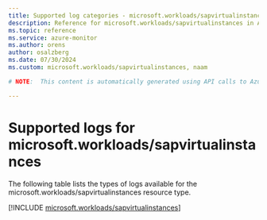 ```yaml
---
title: Supported log categories - microsoft.workloads/sapvirtualinstances
description: Reference for microsoft.workloads/sapvirtualinstances in Azure Monitor Logs.
ms.topic: reference
ms.service: azure-monitor
ms.author: orens
author: osalzberg
ms.date: 07/30/2024
ms.custom: microsoft.workloads/sapvirtualinstances, naam

# NOTE:  This content is automatically generated using API calls to Azure. Any edits made on these files will be overwritten in the next run of the script. 

---
```





# Supported logs for microsoft.workloads/sapvirtualinstances  
The following table lists the types of logs available for the microsoft.workloads/sapvirtualinstances resource type.
  

  
[!INCLUDE [microsoft.workloads/sapvirtualinstances](./includes/microsoft-workloads-sapvirtualinstances-logs-include.md)]  
  

